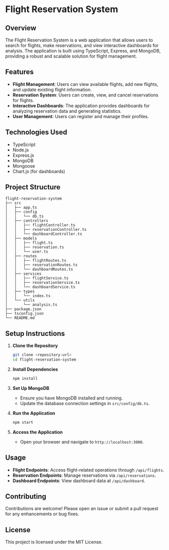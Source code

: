 # Flight Reservation System

## Overview
The Flight Reservation System is a web application that allows users to search for flights, make reservations, and view interactive dashboards for analysis. The application is built using TypeScript, Express, and MongoDB, providing a robust and scalable solution for flight management.

## Features
- **Flight Management**: Users can view available flights, add new flights, and update existing flight information.
- **Reservation System**: Users can create, view, and cancel reservations for flights.
- **Interactive Dashboards**: The application provides dashboards for analyzing reservation data and generating statistics.
- **User Management**: Users can register and manage their profiles.

## Technologies Used
- TypeScript
- Node.js
- Express.js
- MongoDB
- Mongoose
- Chart.js (for dashboards)

## Project Structure
```
flight-reservation-system
├── src
│   ├── app.ts
│   ├── config
│   │   └── db.ts
│   ├── controllers
│   │   ├── flightController.ts
│   │   ├── reservationController.ts
│   │   └── dashboardController.ts
│   ├── models
│   │   ├── flight.ts
│   │   ├── reservation.ts
│   │   └── user.ts
│   ├── routes
│   │   ├── flightRoutes.ts
│   │   ├── reservationRoutes.ts
│   │   └── dashboardRoutes.ts
│   ├── services
│   │   ├── flightService.ts
│   │   ├── reservationService.ts
│   │   └── dashboardService.ts
│   ├── types
│   │   └── index.ts
│   └── utils
│       └── analysis.ts
├── package.json
├── tsconfig.json
└── README.md
```

## Setup Instructions
1. **Clone the Repository**
   ```bash
   git clone <repository-url>
   cd flight-reservation-system
   ```

2. **Install Dependencies**
   ```bash
   npm install
   ```

3. **Set Up MongoDB**
   - Ensure you have MongoDB installed and running.
   - Update the database connection settings in `src/config/db.ts`.

4. **Run the Application**
   ```bash
   npm start
   ```

5. **Access the Application**
   - Open your browser and navigate to `http://localhost:3000`.

## Usage
- **Flight Endpoints**: Access flight-related operations through `/api/flights`.
- **Reservation Endpoints**: Manage reservations via `/api/reservations`.
- **Dashboard Endpoints**: View dashboard data at `/api/dashboard`.

## Contributing
Contributions are welcome! Please open an issue or submit a pull request for any enhancements or bug fixes.

## License
This project is licensed under the MIT License.